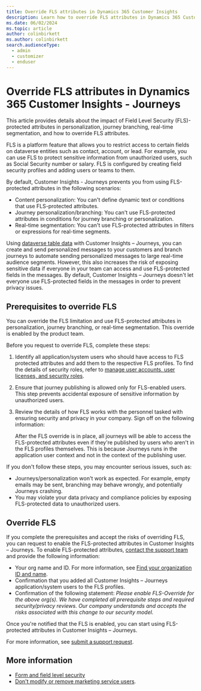 ```yaml
---
title: Override FLS attributes in Dynamics 365 Customer Insights
description: Learn how to override FLS attributes in Dynamics 365 Customer Insights - Journeys.
ms.date: 06/02/2024
ms.topic: article
author: colinbirkett
ms.author: colinbirkett
search.audienceType: 
  - admin
  - customizer
  - enduser
---
```


# Override FLS attributes in Dynamics 365 Customer Insights - Journeys

This article provides details about the impact of Field Level Security (FLS)-protected attributes in personalization, journey branching, real-time segmentation, and how to override FLS attributes.

FLS is a platform feature that allows you to restrict access to certain fields on dataverse entities such as contact, account, or lead. For example, you can use FLS to protect sensitive information from unauthorized users, such as Social Security number or salary. FLS is configured by creating field security profiles and adding users or teams to them.

By default, Customer Insights - Journeys prevents you from using FLS-protected attributes in the following scenarios:

- Content personalization: You can't define dynamic text or conditions that use FLS-protected attributes.
- Journey personalization/branching: You can't use FLS-protected attributes in conditions for journey branching or personalization.
- Real-time segmentation: You can't use FLS-protected attributes in filters or expressions for real-time segments.

Using [dataverse table data](/power-apps/maker/data-platform/entity-overview) with Customer Insights – Journeys, you can create and send personalized messages to your customers and branch journeys to automate sending personalized messages to large real-time audience segments. However, this also increases the risk of exposing sensitive data if everyone in your team can access and use FLS-protected fields in the messages. By default, Customer Insights – Journeys doesn't let everyone use FLS-protected fields in the messages in order to prevent privacy issues.

## Prerequisites to override FLS

You can override the FLS limitation and use FLS-protected attributes in personalization, journey branching, or real-time segmentation. This override is enabled by the product team.

Before you request to override FLS, complete these steps:

1. Identify all application/system users who should have access to FLS protected attributes and add them to the respective FLS profiles. To find the details of security roles, refer to [manage user accounts, user licenses, and security roles](admin-users-licenses-roles.md#form-and-field-level-security).

1. Ensure that journey publishing is allowed only for FLS-enabled users. This step prevents accidental exposure of sensitive information by unauthorized users.

1. Review the details of how FLS works with the personnel tasked with ensuring security and privacy in your company. Sign off on the following information:

    After the FLS override is in place, all journeys will be able to access the FLS-protected attributes even if they're published by users who aren't in the FLS profiles themselves. This is because Journeys runs in the application user context and not in the context of the publishing user.

If you don't follow these steps, you may encounter serious issues, such as:

- Journeys/personalization won't work as expected. For example, empty emails may be sent, branching may behave wrongly, and potentially Journeys crashing.
- You may violate your data privacy and compliance policies by exposing FLS-protected data to unauthorized users.

## Override FLS

If you complete the prerequisites and accept the risks of overriding FLS, you can request to enable the FLS-protected attributes in Customer Insights – Journeys. To enable FLS-protected attributes, [contact the support team](/power-platform/admin/get-help-support#view-solutions-or-create-a-support-request) and provide the following information:

- Your org name and ID. For more information, see [Find your organization ID and name](/power-platform/admin/get-help-support#view-solutions-or-create-a-support-request).
- Confirmation that you added all Customer Insights – Journeys application/system users to the FLS profiles.
- Confirmation of the following statement:
    *Please enable FLS-Override for the above org(s). We have completed all prerequisite steps and required security/privacy reviews. Our company understands and accepts the risks associated with this change to our security model.*

Once you're notified that the FLS is enabled, you can start using FLS-protected attributes in Customer Insights – Journeys.

For more information, see [submit a support request](/dynamics365/field-service/field-service-get-help).

## More information

- [Form and field level security](admin-users-licenses-roles.md#form-and-field-level-security)
- [Don't modify or remove marketing service users](admin-users-licenses-roles.md#dont-modify-or-remove-service-users).
